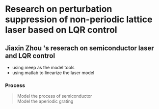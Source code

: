 # Research on perturbation suppression of non-periodic lattice laser based on LQR control
## Jiaxin Zhou 's reserach on semiconductor laser and LQR control

- using meep as the model tools
- using matlab to linearize the laser model

### Process
> Model the process of semiconductor  
> Model the aperiodic grating
